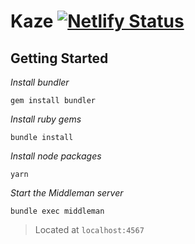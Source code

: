 # Kaze [![Netlify Status](https://api.netlify.com/api/v1/badges/86f765aa-ff23-404c-880d-f40724401cc9/deploy-status)](https://app.netlify.com/sites/redesign-kazeotr-com/deploys)

## Getting Started

*Install bundler*

```shell
gem install bundler
```

*Install ruby gems*

```shell
bundle install
```

*Install node packages*

```shell
yarn
```

*Start the Middleman server*

```shell
bundle exec middleman
```

> Located at `localhost:4567`
